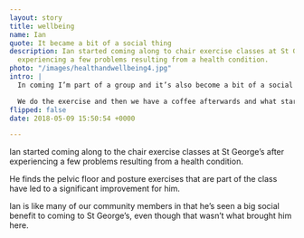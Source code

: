 ```yaml
---
layout: story
title: wellbeing
name: Ian
quote: It became a bit of a social thing
description: Ian started coming along to chair exercise classes at St George’s after
  experiencing a few problems resulting from a health condition.
photo: "/images/healthandwellbeing4.jpg"
intro: |
  In coming I’m part of a group and it’s also become a bit of a social thing.

  We do the exercise and then we have a coffee afterwards and what started off as a half an hour exercise class can often lead up to one and a half, two hours at St George’s.
flipped: false
date: 2018-05-09 15:50:54 +0000

---
```

Ian started coming along to the chair exercise classes at St George’s after experiencing a few problems resulting from a health condition.

He finds the pelvic floor and posture exercises that are part of the class have led to a significant improvement for him.

Ian is like many of our community members in that he’s seen a big social benefit to coming to St George’s, even though that wasn’t what brought him here.